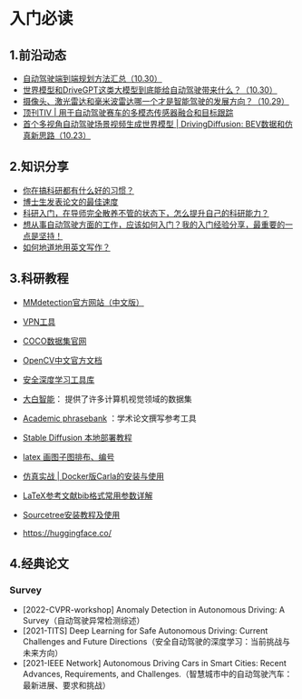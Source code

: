 # 入门必读



## 1.前沿动态

- [自动驾驶端到端规划方法汇总（10.30）](https://mp.weixin.qq.com/s/ZJtMU3zGciot1g5BoCe9Ow)
- [世界模型和DriveGPT这类大模型到底能给自动驾驶带来什么？（10.30）](https://mp.weixin.qq.com/s/jJkwrf_-1mjO4yGjbJXb3Q)
- [摄像头、激光雷达和毫米波雷达哪一个才是智能驾驶的发展方向？（10.29）](https://mp.weixin.qq.com/s/4yDO3hgABxekXrg-0X5sAQ)
- [顶刊TIV | 用于自动驾驶赛车的多模态传感器融合和目标跟踪](https://mp.weixin.qq.com/s/v4Mmghz-g5iKSQ4S4oSM_A)
- [首个多视角自动驾驶场景视频生成世界模型 | DrivingDiffusion: BEV数据和仿真新思路（10.23）](https://mp.weixin.qq.com/s/OUunfvirlpUS3zvibj9YDw)



## 2.知识分享

- [你在搞科研都有什么好的习惯？](https://mp.weixin.qq.com/s/MVnr8sV0i2qXjSGT2xmJ2w)
- [博士生发表论文的最佳速度](https://blog.sina.com.cn/s/blog_4b2b16c90102zppf.html) 
- [科研入门，在导师完全散养不管的状态下，怎么提升自己的科研能力？](https://www.zhihu.com/question/385466539/answer/2268892163)
- [想从事自动驾驶方面的工作，应该如何入门？我的入门经验分享，最重要的一点是坚持！](https://mp.weixin.qq.com/s/_8fCZMvmpIB92pBF59xrgg)
- [如何地道地用英文写作？](https://zhuanlan.zhihu.com/p/76560542)



## 3.科研教程

- [MMdetection官方网站（中文版）](https://mmdetection.readthedocs.io/zh_CN/latest/overview.html)
- [VPN工具](https://v1.fastlink-aff02.com/user)
- [COCO数据集官网](https://cocodataset.org/#home)
- [OpenCV中文官方文档](https://www.woshicver.com/)
- [安全深度学习工具库](https://sdle2018.github.io/SDLE/V1.1/en/Repository.html)
- [大白智能](https://www.jiangdabai.com/)： 提供了许多计算机视觉领域的数据集
- [Academic phrasebank](https://www.phrasebank.manchester.ac.uk/introducing-work/) ：学术论文撰写参考工具
- [Stable Diffusion 本地部署教程](https://www.bilibili.com/read/cv18292916/)
- [latex 画图子图排布、编号](https://zhuanlan.zhihu.com/p/414859221)
- [仿真实战 | Docker版Carla的安装与使用](https://mp.weixin.qq.com/s/ygYaVGlgEiOu_s4LfmZnow)
- [LaTeX参考文献bib格式常用参数详解](https://blog.csdn.net/m0_38068876/article/details/134653581)

- [Sourcetree安装教程及使用](https://zhuanlan.zhihu.com/p/629169117)

- https://huggingface.co/

## 4.经典论文

### Survey

- [2022-CVPR-workshop] Anomaly Detection in Autonomous Driving: A Survey（自动驾驶异常检测综述）
- [2021-TITS] Deep Learning for Safe Autonomous Driving: Current Challenges and Future Directions（安全自动驾驶的深度学习：当前挑战与未来方向）
- [2021-IEEE Network] Autonomous Driving Cars in Smart Cities: Recent Advances, Requirements, and Challenges.（智慧城市中的自动驾驶汽车：最新进展、要求和挑战）